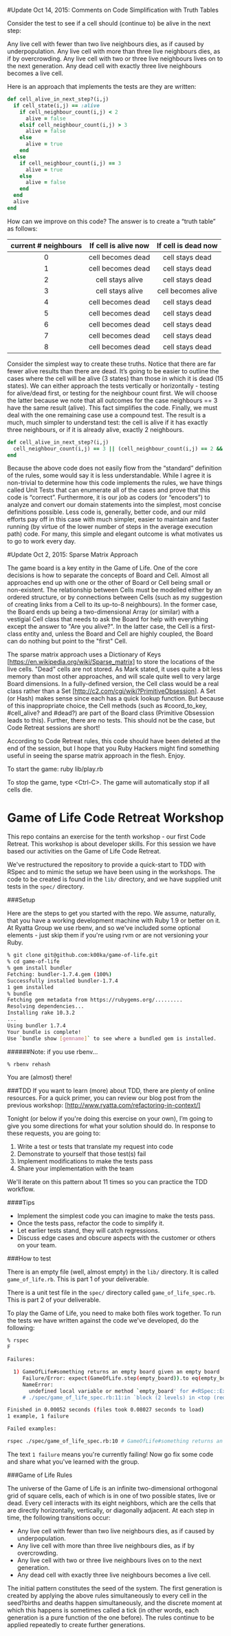 #Update Oct 14, 2015: Comments on Code Simplification with Truth Tables

Consider the test to see if a cell should (continue to) be alive in the next step:

Any live cell with fewer than two live neighbours dies, as if caused by underpopulation.
Any live cell with more than three live neighbours dies, as if by overcrowding.
Any live cell with two or three live neighbours lives on to the next generation.
Any dead cell with exactly three live neighbours becomes a live cell.

Here is an approach that implements the tests are they are written:

``` ruby
def cell_alive_in_next_step?(i,j)
  if cell_state(i,j) == :alive
    if cell_neighbour_count(i,j) < 2
      alive = false
    elsif cell_neighbour_count(i,j) > 3
      alive = false
    else
      alive = true
    end
  else
    if cell_neighbour_count(i,j) == 3
      alive = true
    else
      alive = false
    end
  end
  alive
end
```

How can we improve on this code?
The answer is to create a “truth table” as follows:


|current # neighbours|If cell is alive now|If cell is dead now|
|:------------------:|:-----------------:|:-----------------:|
|0|cell becomes dead|cell stays dead|
|1|cell becomes dead|cell stays dead|
|2|cell stays alive|cell stays dead|
|3|cell stays alive|cell becomes alive|
|4|cell becomes dead|cell stays dead|
|5|cell becomes dead|cell stays dead|
|6|cell becomes dead|cell stays dead|
|7|cell becomes dead|cell stays dead|
|8|cell becomes dead|cell stays dead|

Consider the simplest way to create these truths. Notice that there are far fewer alive results than there are dead. It’s going to be easier to outline the cases where the cell will be alive (3 states) than those in which it is dead (15 states). We can either approach the tests vertically or horizontally - testing for alive/dead first, or testing for the neighbour count first. We will choose the latter because we note that all outcomes for the case neighbours == 3 have the same result (alive). This fact simplifies the code. Finally, we must deal with the one remaining case use a compound test. The result is a much, much simpler to understand test: the cell is alive if it has exactly three neighbours, or if it is already alive, exactly 2 neighbours.

```ruby
def cell_alive_in_next_step?(i,j)
  cell_neighbour_count(i,j) == 3 || (cell_neighbour_count(i,j) == 2 && cell_state(i.j) == :alive)
end
```
Because the above code does not easily flow from the “standard” definition of the rules, some would say it is less understandable. While I agree it is non-trivial to determine how this code implements the rules, we have things called Unit Tests that can enumerate all of the cases and prove that this code is “correct”. Furthermore, it is our job as coders (or “encoders”) to analyze and convert our domain statements into the simplest, most concise definitions possible. Less code is, generally, better code, and our mild efforts pay off in this case with much simpler, easier to maintain and faster running (by virtue of the lower number of steps in the average execution path) code. For many, this simple and elegant outcome is what motivates us to go to work every day.

#Update Oct 2, 2015: Sparse Matrix Approach

The game board is a key entity in the Game of Life. One of the core decisions is how to separate the concepts of Board and Cell. Almost all approaches end up with one or the other of Board or Cell being small or non-existent. The relationship between Cells must be modelled either by an ordered structure, or by connections between Cells (such as my suggestion of creating links from a Cell to its up-to-8 neighbours). In the former case, the Board ends up being a two-dimensional Array (or similar) with a vestigial Cell class that needs to ask the Board for help with everything except the answer to "Are you alive?". In the latter case, the Cell is a first-class entity and, unless the Board and Cell are highly coupled, the Board can do nothing but point to the "first" Cell.

The sparse matrix approach uses a Dictionary of Keys [https://en.wikipedia.org/wiki/Sparse_matrix] to store the locations of the live cells. "Dead" cells are not stored. As Mark stated, it uses quite a bit less memory than most other approaches, and will scale quite well to very large Board dimensions. In a fully-defined version, the Cell class would be a real class rather than a Set [http://c2.com/cgi/wiki?PrimitiveObsession]. A Set (or Hash) makes sense since each has a quick lookup function. But because of this inappropriate choice, the Cell methods (such as #coord_to_key, #cell_alive? and #dead?) are part of the Board class (Primitive Obsession leads to this). Further, there are no tests. This should not be the case, but Code Retreat sessions are short!

According to Code Retreat rules, this code should have been deleted at the end of the session, but I hope that you Ruby Hackers might find something useful in seeing the sparse matrix approach in the flesh. Enjoy.

To start the game:
ruby lib/play.rb

To stop the game, type &lt;Ctrl-C&gt;. The game will automatically stop if all cells die.


Game of Life Code Retreat Workshop
==================================

This repo contains an exercise for the tenth workshop - our first Code Retreat. This workshop is about developer skills. For this session we have based our activities on the Game of Life Code Retreat.

We've restructured the repository to provide a quick-start to TDD with RSpec and to mimic the setup we have been using in the workshops. The code to be created is found in the ``lib/`` directory, and we have supplied unit tests in the ``spec/`` directory.

###Setup

Here are the steps to get you started with the repo. We assume, naturally, that you have a working development machine with Ruby 1.9 or better on it. At Ryatta Group we use rbenv, and so we've included some optional elements - just skip them if you're using rvm or are not versioning your Ruby.

```sh
% git clone git@github.com:k00ka/game-of-life.git
% cd game-of-life
% gem install bundler
Fetching: bundler-1.7.4.gem (100%)
Successfully installed bundler-1.7.4
1 gem installed
% bundle
Fetching gem metadata from https://rubygems.org/.........
Resolving dependencies...
Installing rake 10.3.2
...
Using bundler 1.7.4
Your bundle is complete!
Use `bundle show [gemname]` to see where a bundled gem is installed.
```
######Note: if you use rbenv...
```sh
% rbenv rehash
```
You are (almost) there!

###TDD
If you want to learn (more) about TDD, there are plenty of online resources. For a quick primer, you can review our blog post from the previous workshop: [http://www.ryatta.com/refactoring-in-context/]

Tonight (or below if you're doing this exercise on your own), I’m going to give you some directions for what your solution should do. In response to these requests, you are going to:

1. Write a test or tests that translate my request into code
1. Demonstrate to yourself that those test(s) fail
1. Implement modifications to make the tests pass
1. Share your implementation with the team

We'll iterate on this pattern about 11 times so you can practice the TDD workflow.

####Tips
* Implement the simplest code you can imagine to make the tests pass.
* Once the tests pass, refactor the code to simplify it.
* Let earlier tests stand, they will catch regressions.
* Discuss edge cases and obscure aspects with the customer or others on your team.

###How to test

There is an empty file (well, almost empty) in the ``lib/`` directory. It is called ``game_of_life.rb``. This is part 1 of your deliverable.

There is a unit test file in the ``spec/`` directory called ``game_of_life_spec.rb``. This is part 2 of your deliverable.

To play the Game of Life, you need to make both files work together.
To run the tests we have written against the code we've developed, do the following:
```sh
% rspec
F

Failures:

  1) GameOfLife#something returns an empty board given an empty board
     Failure/Error: expect(GameOfLife.step(empty_board)).to eq(empty_board)
     NameError:
       undefined local variable or method `empty_board' for #<RSpec::ExampleGroups::GameOfLifeSomething:0x007faad89e3ec0>
     # ./spec/game_of_life_spec.rb:11:in `block (2 levels) in <top (required)>'

Finished in 0.00052 seconds (files took 0.08027 seconds to load)
1 example, 1 failure

Failed examples:

rspec ./spec/game_of_life_spec.rb:10 # GameOfLife#something returns an empty board given an empty board
```

The text ``1 failure`` means you're currently failing! Now go fix some code and share what you've learned with the group.

###Game of Life Rules

The universe of the Game of Life is an infinite two-dimensional orthogonal grid of square cells, each of which is in one of two possible states, live or dead. Every cell interacts with its eight neighbors, which are the cells that are directly horizontally, vertically, or diagonally adjacent. At each step in time, the following transitions occur:

* Any live cell with fewer than two live neighbours dies, as if caused by underpopulation.
* Any live cell with more than three live neighbours dies, as if by overcrowding.
* Any live cell with two or three live neighbours lives on to the next generation.
* Any dead cell with exactly three live neighbours becomes a live cell.

The initial pattern constitutes the seed of the system. The first generation is created by applying the above rules simultaneously to every cell in the seed?births and deaths happen simultaneously, and the discrete moment at which this happens is sometimes called a tick (in other words, each generation is a pure function of the one before). The rules continue to be applied repeatedly to create further generations.
